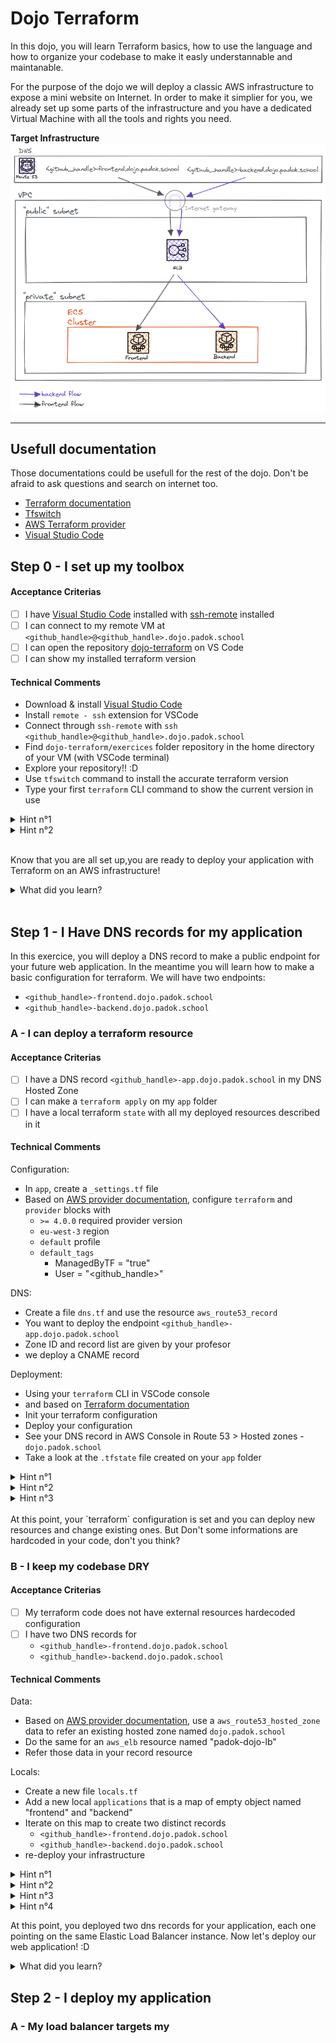 # Dojo Terraform

In this dojo, you will learn Terraform basics, how to use the language and how to organize your codebase to make it easly understannable and maintanable.

For the purpose of the dojo we will deploy a classic AWS infrastructure to expose a mini website on Internet. In order to make it simplier for you, we already set up some parts of the infrastructure and you have a dedicated Virtual Machine with all the tools and rights you need.


**Target Infrastructure**
![target scheme](./.src/scheme.png)

---

## Usefull documentation

Those documentations could be usefull for the rest of the dojo. Don't be afraid to ask questions and search on internet too.

- [Terraform documentation](https://www.terraform.io/)
- [Tfswitch](https://tfswitch.warrensbox.com/Install/)
- [AWS Terraform provider](https://registry.terraform.io/providers/hashicorp/aws/latest)
- [Visual Studio Code](https://code.visualstudio.com/)

## Step 0 - I set up my toolbox

#### Acceptance Criterias
- [ ] I have [Visual Studio Code](https://code.visualstudio.com/) installed with [ssh-remote](https://marketplace.visualstudio.com/items?itemName=ms-vscode-remote.remote-ssh) installed
- [ ] I can connect to my remote VM at `<github_handle>@<github_handle>.dojo.padok.school`
- [ ] I can open the repository [dojo-terraform](https://github.com/padok-team/dojo-terraform) on VS Code
- [ ] I can show my installed terraform version

#### Technical Comments
- Download & install [Visual Studio Code](https://code.visualstudio.com/download)
- Install `remote - ssh` extension for VSCode
- Connect through `ssh-remote` with `ssh <github_handle>@<github_handle>.dojo.padok.school`
- Find `dojo-terraform/exercices` folder repository in the home directory of your VM (with VSCode terminal)
- Explore your repository!! :D
- Use `tfswitch` command to install the accurate terraform version
- Type your first `terraform` CLI command to show the current version in use

<details>
  <summary> Hint n°1</summary>
  Tfswitch will use `.tfswitchrc` file in your repository...
</details>

<details>
  <summary> Hint n°2</summary>
  Have you  read the Getting Started `terraform` documentation?
</details>

<br>

Know that you are all set up,you are ready to deploy your application with Terraform on an AWS infrastructure!

<details>
  <summary> What did you learn? </summary>
  <ul>
    <li>Use tfswitch to change your terraform version</li>
    <li>Terraform CLI can be used in your console</li>
    <li>(optional) - VSCode is awsome </li>
  </ul>
</details>

<br>

## Step 1 - I Have DNS records for my application

In this exercice, you will deploy a DNS record to make a public endpoint for your future web application.
In the meantime you will learn how to make a basic configuration for terraform.
We will have two endpoints:
- `<github_handle>-frontend.dojo.padok.school`
- `<github_handle>-backend.dojo.padok.school`

### A - I can deploy a terraform resource

#### Acceptance Criterias
- [ ] I have a DNS record `<github_handle>-app.dojo.padok.school` in my DNS Hosted Zone
- [ ] I can make a `terraform apply` on my `app` folder
- [ ] I have a local terraform `state` with all my deployed resources described in it

#### Technical Comments
Configuration:
- In `app`, create a `_settings.tf` file
- Based on [AWS provider documentation](https://registry.terraform.io/providers/hashicorp/aws/latest), configure `terraform` and `provider` blocks with
  - `>= 4.0.0` required provider version
  - `eu-west-3` region
  - `default` profile
  - `default_tags`
    - ManagedByTF = "true"
    - User = "<github_handle>"

DNS:
- Create a file `dns.tf` and use the resource `aws_route53_record`
- You want to deploy the endpoint `<github_handle>-app.dojo.padok.school`
- Zone ID and record list are given by your profesor
- we deploy a CNAME record

Deployment:
- Using your `terraform` CLI in VSCode console
- and based on [Terraform documentation](https://www.terraform.io/)
- Init your terraform configuration
- Deploy your configuration
- See your DNS record in AWS Console in Route 53 > Hosted zones - `dojo.padok.school`
- Take a look at the `.tfstate` file created on your `app` folder

<details>
  <summary> Hint n°1</summary>
  Have you seen the `Use Provider` toggle on the documentation?
</details>

<details>
  <summary> Hint n°2</summary>
  Have you take a look at the aws_route53_record resource documentation? It seems like some parameters are required...
</details>

<details>
  <summary> Hint n°3</summary>
  Maybe try a `terraform init`, `terraform plan`, `terraform apply` commands?
</details>

<br>
At this point, your `terraform` configuration is set and you can deploy new resources and change existing ones. But Don't some informations are hardcoded in your code, don't you think?

### B - I keep my codebase DRY

#### Acceptance Criterias
- [ ] My terraform code does not have external resources hardecoded configuration
- [ ] I have two DNS records for
  - `<github_handle>-frontend.dojo.padok.school`
  - `<github_handle>-backend.dojo.padok.school`

#### Technical Comments

Data:
- Based on [AWS provider documentation](https://registry.terraform.io/providers/hashicorp/aws/latest), use a `aws_route53_hosted_zone` data to refer an existing hosted zone named `dojo.padok.school`
- Do the same for an `aws_elb` resource named "padok-dojo-lb"
- Refer those data in your record resource

Locals:
- Create a new file `locals.tf`
- Add a new local `applications` that is a map of empty object named "frontend" and "backend"
- Iterate on this map to create two distinct records
  - `<github_handle>-frontend.dojo.padok.school`
  - `<github_handle>-backend.dojo.padok.school`
- re-deploy your infrastructure

<details>
  <summary> Hint n°1</summary>
  Be carefull! `resources` and `data` are not the same but they are refered with the same name!
</details>

<details>
  <summary> Hint n°2</summary>
  Resources & Data blocks expose some outputs you can use.
</details>

<details>
  <summary> Hint n°3</summary>
  Resources & Data blocks expose some outputs you can use.
</details>

<details>
  <summary> Hint n°4</summary>
  Your Terraform plan will destroy some resources, that's not a problem.
</details>

At this point, you deployed two dns records for your application, each one pointing on the same Elastic Load Balancer instance.
Now let's deploy our web application! :D

<details>
  <summary> What did you learn? </summary>
  <ul>
    <li>Configure a terraform provider</li>
    <li>Deploy a resource</li>
    <li>Destroy a resource</li>
    <li>Use data to get remote resoures informations</li>
    <li>Use locals to avoid repetition in code</li>
    <li>Iterate on your resources</li>
  </ul>
</details>

## Step 2 - I deploy my application

### A - My load balancer targets my
